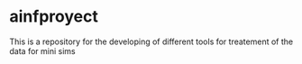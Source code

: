 # ainfproyect
This is a repository for the developing of different tools for treatement of the data for mini sims
